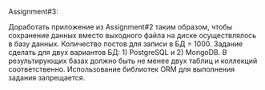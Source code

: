 Assignment#3:

Доработать приложение из Assignment#2 таким образом, чтобы сохранение данных вместо выходного файла на диске
осуществлялось в базу данных. Количество постов для записи в БД = 1000.
Задание сделать для двух вариантов БД: 1) PostgreSQL и 2) MongoDB.
В результирующих базах должно быть не менее двух таблиц и коллекций соответственно.
Использование библиотек ORM для выполнения задания запрещается.
